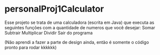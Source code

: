 # personalProj1Calculator
Esse projeto se trata de uma calculadora (escrita em Java) que executa as seguintes funções com a quantidade de numeros que você desejar:
Somar
Subtrair
Multiplicar
Dividir
Sair do programa


(Não aprendi a fazer a parte de design ainda, então é somente o código pronto para rodar kkkkkk)
